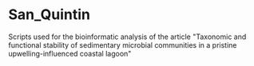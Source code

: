 # San_Quintin
Scripts used for the bioinformatic analysis of the article "Taxonomic and functional stability of sedimentary microbial communities in a pristine upwelling-influenced coastal lagoon"
